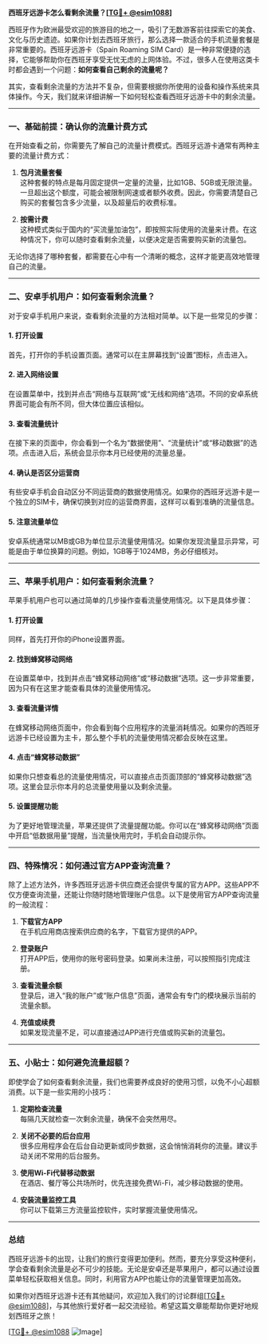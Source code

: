 **西班牙远游卡怎么看剩余流量？[[TG💪+ @esim1088](https://t.me/s/esim1088)]**

西班牙作为欧洲最受欢迎的旅游目的地之一，吸引了无数游客前往探索它的美食、文化与历史遗迹。如果你计划去西班牙旅行，那么选择一款适合的手机流量套餐是非常重要的。西班牙远游卡（Spain Roaming SIM Card）是一种非常便捷的选择，它能够帮助你在西班牙享受无忧无虑的上网体验。不过，很多人在使用这类卡时都会遇到一个问题：**如何查看自己剩余的流量呢？**

其实，查看剩余流量的方法并不复杂，但需要根据你所使用的设备和操作系统来具体操作。今天，我们就来详细讲解一下如何轻松查看西班牙远游卡中的剩余流量。

---

### **一、基础前提：确认你的流量计费方式**

在开始查看之前，你需要先了解自己的流量计费模式。西班牙远游卡通常有两种主要的流量计费方式：

1. **包月流量套餐**  
   这种套餐的特点是每月固定提供一定量的流量，比如1GB、5GB或无限流量。一旦超出这个额度，可能会被限制网速或者额外收费。因此，你需要清楚自己购买的套餐包含多少流量，以及超量后的收费标准。

2. **按需计费**  
   这种模式类似于国内的“买流量加油包”，即按照实际使用的流量来计费。在这种情况下，你可以随时查看剩余流量，以便决定是否需要购买新的流量包。

无论你选择了哪种套餐，都需要在心中有一个清晰的概念，这样才能更高效地管理自己的流量。

---

### **二、安卓手机用户：如何查看剩余流量？**

对于安卓手机用户来说，查看剩余流量的方法相对简单。以下是一些常见的步骤：

#### **1. 打开设置**
首先，打开你的手机设置页面。通常可以在主屏幕找到“设置”图标，点击进入。

#### **2. 进入网络设置**
在设置菜单中，找到并点击“网络与互联网”或“无线和网络”选项。不同的安卓系统界面可能会有所不同，但大体位置应该相似。

#### **3. 查看流量统计**
在接下来的页面中，你会看到一个名为“数据使用”、“流量统计”或“移动数据”的选项。点击进入后，系统会显示你本月已经使用的流量总量。

#### **4. 确认是否区分运营商**
有些安卓手机会自动区分不同运营商的数据使用情况。如果你的西班牙远游卡是一个独立的SIM卡，确保切换到对应的运营商界面，这样可以看到准确的流量信息。

#### **5. 注意流量单位**
安卓系统通常以MB或GB为单位显示流量使用情况。如果你发现流量显示异常，可能是由于单位换算的问题。例如，1GB等于1024MB，务必仔细核对。

---

### **三、苹果手机用户：如何查看剩余流量？**

苹果手机用户也可以通过简单的几步操作查看流量使用情况。以下是具体步骤：

#### **1. 打开设置**
同样，首先打开你的iPhone设置界面。

#### **2. 找到蜂窝移动网络**
在设置菜单中，找到并点击“蜂窝移动网络”或“移动数据”选项。这一步非常重要，因为只有在这里才能查看具体的流量使用情况。

#### **3. 查看流量详情**
在蜂窝移动网络页面中，你会看到每个应用程序的流量消耗情况。如果你的西班牙远游卡已经设置为主卡，那么整个手机的流量使用情况都会反映在这里。

#### **4. 点击“蜂窝移动数据”**
如果你只想查看总的流量使用情况，可以直接点击页面顶部的“蜂窝移动数据”选项。这里会显示你本月的总流量使用量以及剩余流量。

#### **5. 设置提醒功能**
为了更好地管理流量，苹果还提供了流量提醒功能。你可以在“蜂窝移动网络”页面中开启“低数据用量”提醒，当流量快用完时，手机会自动提示你。

---

### **四、特殊情况：如何通过官方APP查询流量？**

除了上述方法外，许多西班牙远游卡供应商还会提供专属的官方APP。这些APP不仅方便查询流量，还能让你随时随地管理账户信息。以下是使用官方APP查询流量的一般流程：

1. **下载官方APP**  
   在手机应用商店搜索供应商的名字，下载官方提供的APP。

2. **登录账户**  
   打开APP后，使用你的账号密码登录。如果尚未注册，可以按照指引完成注册。

3. **查看流量余额**  
   登录后，进入“我的账户”或“账户信息”页面，通常会有专门的模块展示当前的流量余额。

4. **充值或续费**  
   如果发现流量不足，可以直接通过APP进行充值或购买新的流量包。

---

### **五、小贴士：如何避免流量超额？**

即使学会了如何查看剩余流量，我们也需要养成良好的使用习惯，以免不小心超额消费。以下是一些实用的小技巧：

1. **定期检查流量**  
   每隔几天就检查一次剩余流量，确保不会突然用尽。

2. **关闭不必要的后台应用**  
   很多应用程序会在后台自动更新或同步数据，这会悄悄消耗你的流量。建议手动关闭不常用的后台服务。

3. **使用Wi-Fi代替移动数据**  
   在酒店、餐厅等公共场所时，优先连接免费Wi-Fi，减少移动数据的使用。

4. **安装流量监控工具**  
   你可以下载第三方流量监控软件，实时掌握流量使用情况。

---

### **总结**

西班牙远游卡的出现，让我们的旅行变得更加便利。然而，要充分享受这种便利，学会查看剩余流量是必不可少的技能。无论是安卓还是苹果用户，都可以通过设置菜单轻松获取相关信息。同时，利用官方APP也能让你的流量管理更加高效。

如果你对西班牙远游卡还有其他疑问，欢迎加入我们的讨论群组[[TG💪+ @esim1088](https://t.me/s/esim1088)]，与其他旅行爱好者一起交流经验。希望这篇文章能帮助你更好地规划西班牙之旅！

[[TG💪+ @esim1088](https://t.me/s/esim1088) ![Image](https://i.postimg.cc/4NQfJmqS/Snipaste-2025-05-13-00-14-12.png)]